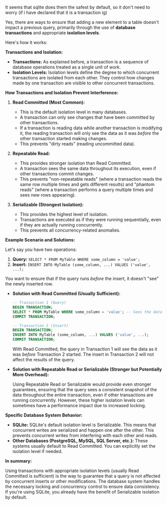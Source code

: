 It seems that sqlite does them the safest by default, so it don't need to worry (if i have declared that it is a transaction ig) 

Yes, there are ways to ensure that adding a new element to a table doesn't impact a previous query, primarily through the use of **database transactions** and appropriate **isolation levels**.

Here's how it works:

**Transactions and Isolation:**

*   **Transactions:** As explained before, a transaction is a sequence of database operations treated as a single unit of work.
*   **Isolation Levels:** Isolation levels define the degree to which concurrent transactions are isolated from each other. They control how changes made by one transaction are visible to other concurrent transactions.

**How Transactions and Isolation Prevent Interference:**

1.  **Read Committed (Most Common):**
    *   This is the default isolation level in many databases.
    *   A transaction can only see changes that have been committed by other transactions.
    *   If a transaction is reading data while another transaction is modifying it, the reading transaction will only see the data as it was *before* the other transaction started making changes.
    *   This prevents "dirty reads" (reading uncommitted data).

2.  **Repeatable Read:**
    *   This provides stronger isolation than Read Committed.
    *   A transaction sees the same data throughout its execution, even if other transactions commit changes.
    *   This prevents "non-repeatable reads" (where a transaction reads the same row multiple times and gets different results) and "phantom reads" (where a transaction performs a query multiple times and sees new rows appearing).

3.  **Serializable (Strongest Isolation):**
    *   This provides the highest level of isolation.
    *   Transactions are executed as if they were running sequentially, even if they are actually running concurrently.
    *   This prevents all concurrency-related anomalies.

**Example Scenario and Solutions:**

Let's say you have two operations:

1.  **Query:** `SELECT * FROM MyTable WHERE some_column = 'value';`
2.  **Insert:** `INSERT INTO MyTable (some_column, ...) VALUES ('value', ...);`

You want to ensure that if the query runs *before* the insert, it doesn't "see" the newly inserted row.

*   **Solution with Read Committed (Usually Sufficient):**

    ```sql
    -- Transaction 1 (Query)
    BEGIN TRANSACTION;
    SELECT * FROM MyTable WHERE some_column = 'value'; -- Sees the data as it was at the start of this transaction
    COMMIT TRANSACTION;

    -- Transaction 2 (Insert)
    BEGIN TRANSACTION;
    INSERT INTO MyTable (some_column, ...) VALUES ('value', ...);
    COMMIT TRANSACTION;
    ```

    With Read Committed, the query in Transaction 1 will see the data as it was *before* Transaction 2 started. The insert in Transaction 2 will not affect the results of the query.

*   **Solution with Repeatable Read or Serializable (Stronger but Potentially More Overhead):**

    Using Repeatable Read or Serializable would provide even stronger guarantees, ensuring that the query sees a consistent snapshot of the data throughout the entire transaction, even if other transactions are running concurrently. However, these higher isolation levels can sometimes have a performance impact due to increased locking.

**Specific Database System Behavior:**

*   **SQLite:** SQLite's default isolation level is Serializable. This means that concurrent writes are serialized and happen one after the other. This prevents concurrent writes from interfering with each other and reads.
*   **Other Databases (PostgreSQL, MySQL, SQL Server, etc.):** These systems usually default to Read Committed. You can explicitly set the isolation level if needed.

**In summary:**

Using transactions with appropriate isolation levels (usually Read Committed is sufficient) is the way to guarantee that a query is not affected by concurrent inserts or other modifications. The database system handles the necessary locking and concurrency control to ensure data consistency. If you're using SQLite, you already have the benefit of Serializable isolation by default.

